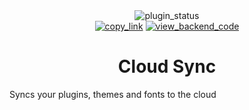 <!--
    * This file was autogenerated, do not modify it directly
    * https://github.com/nexpid/RevengePlugins/blob/dev/scripts/build/modules/readmes.ts
-->

<div align="center">
<img alt="plugin_status" src="https://img.shields.io/badge/plugin_status-finished-a6da95?style=for-the-badge&labelColor=24273a" />
<br/>
<a href="https://revenge.nexpid.xyz/cloud-sync"><img alt="copy_link" src="https://img.shields.io/badge/copy_link-1e2030?style=for-the-badge" /></a>
<a href="https://github.com/nexpid/CloudSync"><img alt="view_backend_code" src="https://img.shields.io/badge/view_backend_code-494d64?style=for-the-badge" /></a>
</div>

<h1 align="center">Cloud Sync</h1>

Syncs your plugins, themes and fonts to the cloud
